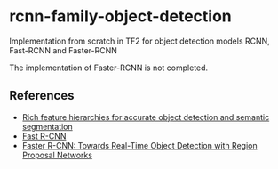 # rcnn-family-object-detection
Implementation from scratch in TF2 for object detection models RCNN, Fast-RCNN and Faster-RCNN

The implementation of Faster-RCNN is not completed.

## References
- [Rich feature hierarchies for accurate object detection and semantic segmentation](https://arxiv.org/abs/1311.2524)
- [Fast R-CNN](https://arxiv.org/abs/1504.08083)
- [Faster R-CNN: Towards Real-Time Object Detection with Region Proposal Networks](https://arxiv.org/abs/1506.01497)
